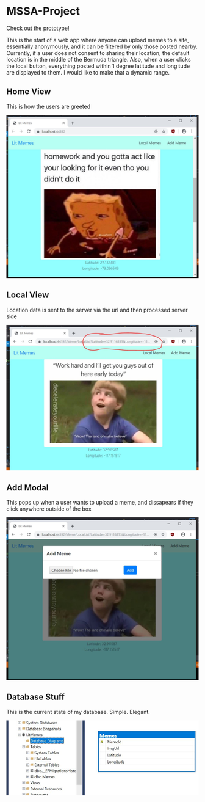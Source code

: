 # MSSA-Project
[Check out the prototype!](https://meme-me.azurewebsites.net/)

This is the start of a web app where anyone can upload memes to a site, essentially anonymously, and it can be filtered by only those posted nearby.
Currently, if a user does not consent to sharing their location, the default location is in the middle of the Bermuda triangle.
Also, when a user clicks the local button, everything posted within 1 degree latitude and longitude are displayed to them. I would like to make that a dynamic range.

## Home View
This is how the users are greeted

![GitHub Logo](/gitImages/Home.JPG)

## Local View
Location data is sent to the server via the url and then processed server side

![GitHub Logo](/gitImages/Local.JPG)

## Add Modal
This pops up when a user wants to upload a meme, and dissapears if they click anywhere outside of the box 

![GitHub Logo](/gitImages/AddModal.JPG)

## Database Stuff
This is the current state of my database. Simple. Elegant.

![GitHub Logo](/gitImages/Database.JPG)

